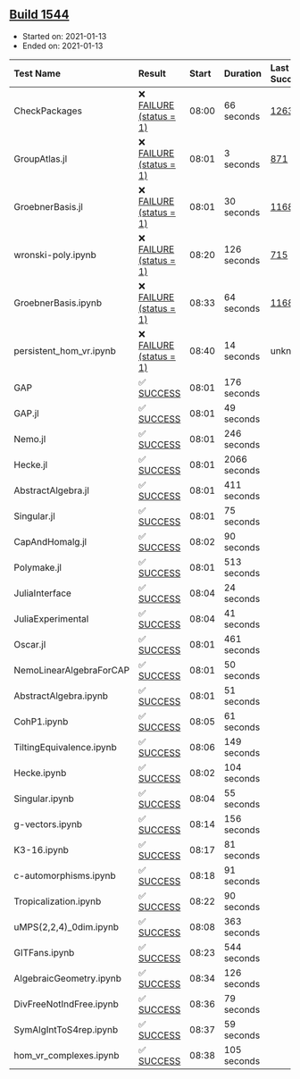 ## [Build 1544](https://oscarci.mathematik.uni-kl.de/job/oscar-stable/1544/)

* Started on: 2021-01-13
* Ended on: 2021-01-13

| Test Name    | Result | Start | Duration | Last Success | First Failure |
|:-------------|:-------|:------|:---------|:-------------|:--------------|
| CheckPackages | ❌ [FAILURE (status = 1)](https://oscarci.mathematik.uni-kl.de/job/oscar-stable/1544/artifact/logs/build-1544/CheckPackages.log) | 08:00 | 66 seconds | [1263](https://oscarci.mathematik.uni-kl.de/job/oscar-stable/1263/) | [1264](https://oscarci.mathematik.uni-kl.de/job/oscar-stable/1264/) |
| GroupAtlas.jl | ❌ [FAILURE (status = 1)](https://oscarci.mathematik.uni-kl.de/job/oscar-stable/1544/artifact/logs/build-1544/GroupAtlas.jl.log) | 08:01 | 3 seconds | [871](https://oscarci.mathematik.uni-kl.de/job/oscar-stable/871/) | [872](https://oscarci.mathematik.uni-kl.de/job/oscar-stable/872/) |
| GroebnerBasis.jl | ❌ [FAILURE (status = 1)](https://oscarci.mathematik.uni-kl.de/job/oscar-stable/1544/artifact/logs/build-1544/GroebnerBasis.jl.log) | 08:01 | 30 seconds | [1168](https://oscarci.mathematik.uni-kl.de/job/oscar-stable/1168/) | [1169](https://oscarci.mathematik.uni-kl.de/job/oscar-stable/1169/) |
| wronski-poly.ipynb | ❌ [FAILURE (status = 1)](https://oscarci.mathematik.uni-kl.de/job/oscar-stable/1544/artifact/logs/build-1544/wronski-poly.ipynb.log) | 08:20 | 126 seconds | [715](https://oscarci.mathematik.uni-kl.de/job/oscar-stable/715/) | [716](https://oscarci.mathematik.uni-kl.de/job/oscar-stable/716/) |
| GroebnerBasis.ipynb | ❌ [FAILURE (status = 1)](https://oscarci.mathematik.uni-kl.de/job/oscar-stable/1544/artifact/logs/build-1544/GroebnerBasis.ipynb.log) | 08:33 | 64 seconds | [1168](https://oscarci.mathematik.uni-kl.de/job/oscar-stable/1168/) | [1169](https://oscarci.mathematik.uni-kl.de/job/oscar-stable/1169/) |
| persistent_hom_vr.ipynb | ❌ [FAILURE (status = 1)](https://oscarci.mathematik.uni-kl.de/job/oscar-stable/1544/artifact/logs/build-1544/persistent_hom_vr.ipynb.log) | 08:40 | 14 seconds | unknown | unknown |
| GAP | ✅ [SUCCESS](https://oscarci.mathematik.uni-kl.de/job/oscar-stable/1544/artifact/logs/build-1544/GAP.log) | 08:01 | 176 seconds |  |  |
| GAP.jl | ✅ [SUCCESS](https://oscarci.mathematik.uni-kl.de/job/oscar-stable/1544/artifact/logs/build-1544/GAP.jl.log) | 08:01 | 49 seconds |  |  |
| Nemo.jl | ✅ [SUCCESS](https://oscarci.mathematik.uni-kl.de/job/oscar-stable/1544/artifact/logs/build-1544/Nemo.jl.log) | 08:01 | 246 seconds |  |  |
| Hecke.jl | ✅ [SUCCESS](https://oscarci.mathematik.uni-kl.de/job/oscar-stable/1544/artifact/logs/build-1544/Hecke.jl.log) | 08:01 | 2066 seconds |  |  |
| AbstractAlgebra.jl | ✅ [SUCCESS](https://oscarci.mathematik.uni-kl.de/job/oscar-stable/1544/artifact/logs/build-1544/AbstractAlgebra.jl.log) | 08:01 | 411 seconds |  |  |
| Singular.jl | ✅ [SUCCESS](https://oscarci.mathematik.uni-kl.de/job/oscar-stable/1544/artifact/logs/build-1544/Singular.jl.log) | 08:01 | 75 seconds |  |  |
| CapAndHomalg.jl | ✅ [SUCCESS](https://oscarci.mathematik.uni-kl.de/job/oscar-stable/1544/artifact/logs/build-1544/CapAndHomalg.jl.log) | 08:02 | 90 seconds |  |  |
| Polymake.jl | ✅ [SUCCESS](https://oscarci.mathematik.uni-kl.de/job/oscar-stable/1544/artifact/logs/build-1544/Polymake.jl.log) | 08:01 | 513 seconds |  |  |
| JuliaInterface | ✅ [SUCCESS](https://oscarci.mathematik.uni-kl.de/job/oscar-stable/1544/artifact/logs/build-1544/JuliaInterface.log) | 08:04 | 24 seconds |  |  |
| JuliaExperimental | ✅ [SUCCESS](https://oscarci.mathematik.uni-kl.de/job/oscar-stable/1544/artifact/logs/build-1544/JuliaExperimental.log) | 08:04 | 41 seconds |  |  |
| Oscar.jl | ✅ [SUCCESS](https://oscarci.mathematik.uni-kl.de/job/oscar-stable/1544/artifact/logs/build-1544/Oscar.jl.log) | 08:01 | 461 seconds |  |  |
| NemoLinearAlgebraForCAP | ✅ [SUCCESS](https://oscarci.mathematik.uni-kl.de/job/oscar-stable/1544/artifact/logs/build-1544/NemoLinearAlgebraForCAP.log) | 08:01 | 50 seconds |  |  |
| AbstractAlgebra.ipynb | ✅ [SUCCESS](https://oscarci.mathematik.uni-kl.de/job/oscar-stable/1544/artifact/logs/build-1544/AbstractAlgebra.ipynb.log) | 08:01 | 51 seconds |  |  |
| CohP1.ipynb | ✅ [SUCCESS](https://oscarci.mathematik.uni-kl.de/job/oscar-stable/1544/artifact/logs/build-1544/CohP1.ipynb.log) | 08:05 | 61 seconds |  |  |
| TiltingEquivalence.ipynb | ✅ [SUCCESS](https://oscarci.mathematik.uni-kl.de/job/oscar-stable/1544/artifact/logs/build-1544/TiltingEquivalence.ipynb.log) | 08:06 | 149 seconds |  |  |
| Hecke.ipynb | ✅ [SUCCESS](https://oscarci.mathematik.uni-kl.de/job/oscar-stable/1544/artifact/logs/build-1544/Hecke.ipynb.log) | 08:02 | 104 seconds |  |  |
| Singular.ipynb | ✅ [SUCCESS](https://oscarci.mathematik.uni-kl.de/job/oscar-stable/1544/artifact/logs/build-1544/Singular.ipynb.log) | 08:04 | 55 seconds |  |  |
| g-vectors.ipynb | ✅ [SUCCESS](https://oscarci.mathematik.uni-kl.de/job/oscar-stable/1544/artifact/logs/build-1544/g-vectors.ipynb.log) | 08:14 | 156 seconds |  |  |
| K3-16.ipynb | ✅ [SUCCESS](https://oscarci.mathematik.uni-kl.de/job/oscar-stable/1544/artifact/logs/build-1544/K3-16.ipynb.log) | 08:17 | 81 seconds |  |  |
| c-automorphisms.ipynb | ✅ [SUCCESS](https://oscarci.mathematik.uni-kl.de/job/oscar-stable/1544/artifact/logs/build-1544/c-automorphisms.ipynb.log) | 08:18 | 91 seconds |  |  |
| Tropicalization.ipynb | ✅ [SUCCESS](https://oscarci.mathematik.uni-kl.de/job/oscar-stable/1544/artifact/logs/build-1544/Tropicalization.ipynb.log) | 08:22 | 90 seconds |  |  |
| uMPS(2,2,4)_0dim.ipynb | ✅ [SUCCESS](https://oscarci.mathematik.uni-kl.de/job/oscar-stable/1544/artifact/logs/build-1544/uMPS-2-2-4-_0dim.ipynb.log) | 08:08 | 363 seconds |  |  |
| GITFans.ipynb | ✅ [SUCCESS](https://oscarci.mathematik.uni-kl.de/job/oscar-stable/1544/artifact/logs/build-1544/GITFans.ipynb.log) | 08:23 | 544 seconds |  |  |
| AlgebraicGeometry.ipynb | ✅ [SUCCESS](https://oscarci.mathematik.uni-kl.de/job/oscar-stable/1544/artifact/logs/build-1544/AlgebraicGeometry.ipynb.log) | 08:34 | 126 seconds |  |  |
| DivFreeNotIndFree.ipynb | ✅ [SUCCESS](https://oscarci.mathematik.uni-kl.de/job/oscar-stable/1544/artifact/logs/build-1544/DivFreeNotIndFree.ipynb.log) | 08:36 | 79 seconds |  |  |
| SymAlgIntToS4rep.ipynb | ✅ [SUCCESS](https://oscarci.mathematik.uni-kl.de/job/oscar-stable/1544/artifact/logs/build-1544/SymAlgIntToS4rep.ipynb.log) | 08:37 | 59 seconds |  |  |
| hom_vr_complexes.ipynb | ✅ [SUCCESS](https://oscarci.mathematik.uni-kl.de/job/oscar-stable/1544/artifact/logs/build-1544/hom_vr_complexes.ipynb.log) | 08:38 | 105 seconds |  |  |
